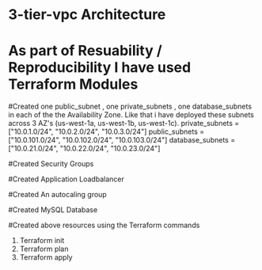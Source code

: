 # 3-tier-vpc Architecture

# As part of Resuability / Reproducibility I have used Terraform Modules

#Created  one public_subnet , one private_subnets , one database_subnets in each of the the Availability Zone. Like that i have deployed these subnets across 
3 AZ's (us-west-1a, us-west-1b, us-west-1c).
  private_subnets                  = ["10.0.1.0/24", "10.0.2.0/24", "10.0.3.0/24"]
  public_subnets                   = ["10.0.101.0/24", "10.0.102.0/24", "10.0.103.0/24"]
  database_subnets                 = ["10.0.21.0/24", "10.0.22.0/24", "10.0.23.0/24"]
  
#Created Security Groups
  
#Created Application Loadbalancer

#Created An autocaling group 

#Created MySQL Database

#Created above resources using the Terraform commands
1. Terraform init
2. Terraform plan
3. Terraform apply
